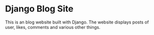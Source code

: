 # Django Blog Site

This is an blog website built with Django. The website displays posts of user, likes, comments and various other things.